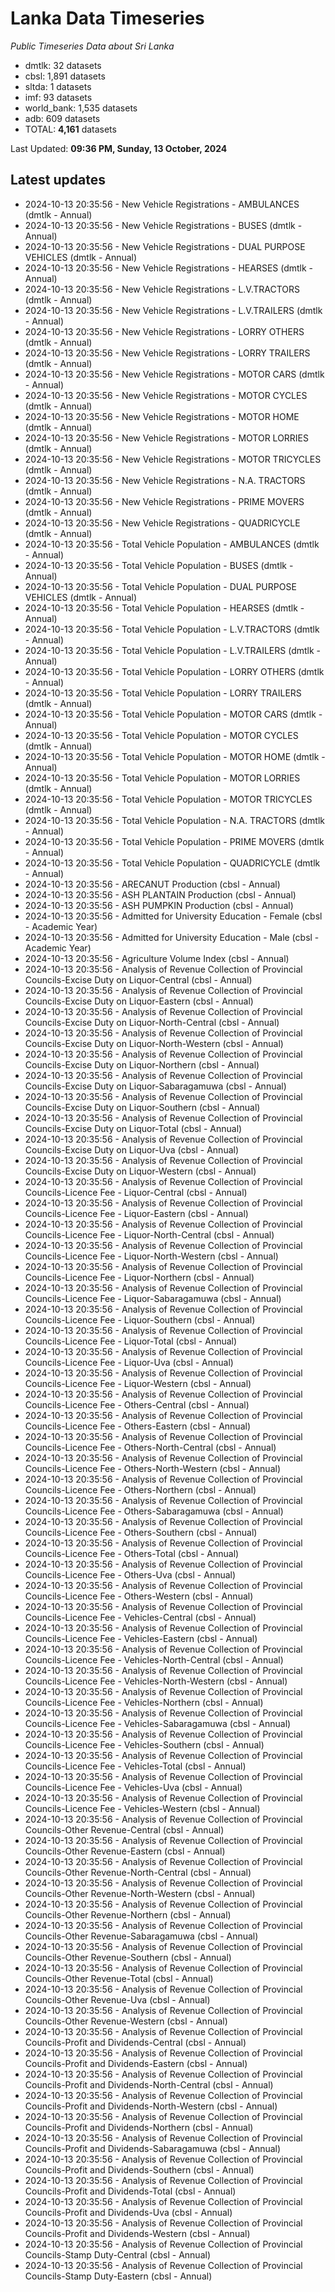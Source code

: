 # Lanka Data Timeseries
*Public Timeseries Data about Sri Lanka*

* dmtlk: 32 datasets
* cbsl: 1,891 datasets
* sltda: 1 datasets
* imf: 93 datasets
* world_bank: 1,535 datasets
* adb: 609 datasets
* TOTAL: **4,161** datasets

Last Updated: **09:36 PM, Sunday, 13 October, 2024**

## Latest updates

* 2024-10-13 20:35:56 - New Vehicle Registrations - AMBULANCES (dmtlk - Annual)
* 2024-10-13 20:35:56 - New Vehicle Registrations - BUSES (dmtlk - Annual)
* 2024-10-13 20:35:56 - New Vehicle Registrations - DUAL PURPOSE VEHICLES (dmtlk - Annual)
* 2024-10-13 20:35:56 - New Vehicle Registrations - HEARSES (dmtlk - Annual)
* 2024-10-13 20:35:56 - New Vehicle Registrations - L.V.TRACTORS (dmtlk - Annual)
* 2024-10-13 20:35:56 - New Vehicle Registrations - L.V.TRAILERS (dmtlk - Annual)
* 2024-10-13 20:35:56 - New Vehicle Registrations - LORRY OTHERS (dmtlk - Annual)
* 2024-10-13 20:35:56 - New Vehicle Registrations - LORRY TRAILERS (dmtlk - Annual)
* 2024-10-13 20:35:56 - New Vehicle Registrations - MOTOR CARS (dmtlk - Annual)
* 2024-10-13 20:35:56 - New Vehicle Registrations - MOTOR CYCLES (dmtlk - Annual)
* 2024-10-13 20:35:56 - New Vehicle Registrations - MOTOR HOME (dmtlk - Annual)
* 2024-10-13 20:35:56 - New Vehicle Registrations - MOTOR LORRIES (dmtlk - Annual)
* 2024-10-13 20:35:56 - New Vehicle Registrations - MOTOR TRICYCLES (dmtlk - Annual)
* 2024-10-13 20:35:56 - New Vehicle Registrations - N.A. TRACTORS (dmtlk - Annual)
* 2024-10-13 20:35:56 - New Vehicle Registrations - PRIME MOVERS (dmtlk - Annual)
* 2024-10-13 20:35:56 - New Vehicle Registrations - QUADRICYCLE (dmtlk - Annual)
* 2024-10-13 20:35:56 - Total Vehicle Population - AMBULANCES (dmtlk - Annual)
* 2024-10-13 20:35:56 - Total Vehicle Population - BUSES (dmtlk - Annual)
* 2024-10-13 20:35:56 - Total Vehicle Population - DUAL PURPOSE VEHICLES (dmtlk - Annual)
* 2024-10-13 20:35:56 - Total Vehicle Population - HEARSES (dmtlk - Annual)
* 2024-10-13 20:35:56 - Total Vehicle Population - L.V.TRACTORS (dmtlk - Annual)
* 2024-10-13 20:35:56 - Total Vehicle Population - L.V.TRAILERS (dmtlk - Annual)
* 2024-10-13 20:35:56 - Total Vehicle Population - LORRY OTHERS (dmtlk - Annual)
* 2024-10-13 20:35:56 - Total Vehicle Population - LORRY TRAILERS (dmtlk - Annual)
* 2024-10-13 20:35:56 - Total Vehicle Population - MOTOR CARS (dmtlk - Annual)
* 2024-10-13 20:35:56 - Total Vehicle Population - MOTOR CYCLES (dmtlk - Annual)
* 2024-10-13 20:35:56 - Total Vehicle Population - MOTOR HOME (dmtlk - Annual)
* 2024-10-13 20:35:56 - Total Vehicle Population - MOTOR LORRIES (dmtlk - Annual)
* 2024-10-13 20:35:56 - Total Vehicle Population - MOTOR TRICYCLES (dmtlk - Annual)
* 2024-10-13 20:35:56 - Total Vehicle Population - N.A. TRACTORS (dmtlk - Annual)
* 2024-10-13 20:35:56 - Total Vehicle Population - PRIME MOVERS (dmtlk - Annual)
* 2024-10-13 20:35:56 - Total Vehicle Population - QUADRICYCLE (dmtlk - Annual)
* 2024-10-13 20:35:56 - ARECANUT Production (cbsl - Annual)
* 2024-10-13 20:35:56 - ASH PLANTAIN Production (cbsl - Annual)
* 2024-10-13 20:35:56 - ASH PUMPKIN Production (cbsl - Annual)
* 2024-10-13 20:35:56 - Admitted for University Education - Female (cbsl - Academic Year)
* 2024-10-13 20:35:56 - Admitted for University Education - Male (cbsl - Academic Year)
* 2024-10-13 20:35:56 - Agriculture Volume Index (cbsl - Annual)
* 2024-10-13 20:35:56 - Analysis of Revenue Collection of Provincial Councils-Excise Duty on Liquor-Central (cbsl - Annual)
* 2024-10-13 20:35:56 - Analysis of Revenue Collection of Provincial Councils-Excise Duty on Liquor-Eastern (cbsl - Annual)
* 2024-10-13 20:35:56 - Analysis of Revenue Collection of Provincial Councils-Excise Duty on Liquor-North-Central (cbsl - Annual)
* 2024-10-13 20:35:56 - Analysis of Revenue Collection of Provincial Councils-Excise Duty on Liquor-North-Western (cbsl - Annual)
* 2024-10-13 20:35:56 - Analysis of Revenue Collection of Provincial Councils-Excise Duty on Liquor-Northern (cbsl - Annual)
* 2024-10-13 20:35:56 - Analysis of Revenue Collection of Provincial Councils-Excise Duty on Liquor-Sabaragamuwa (cbsl - Annual)
* 2024-10-13 20:35:56 - Analysis of Revenue Collection of Provincial Councils-Excise Duty on Liquor-Southern (cbsl - Annual)
* 2024-10-13 20:35:56 - Analysis of Revenue Collection of Provincial Councils-Excise Duty on Liquor-Total (cbsl - Annual)
* 2024-10-13 20:35:56 - Analysis of Revenue Collection of Provincial Councils-Excise Duty on Liquor-Uva (cbsl - Annual)
* 2024-10-13 20:35:56 - Analysis of Revenue Collection of Provincial Councils-Excise Duty on Liquor-Western (cbsl - Annual)
* 2024-10-13 20:35:56 - Analysis of Revenue Collection of Provincial Councils-Licence Fee - Liquor-Central (cbsl - Annual)
* 2024-10-13 20:35:56 - Analysis of Revenue Collection of Provincial Councils-Licence Fee - Liquor-Eastern (cbsl - Annual)
* 2024-10-13 20:35:56 - Analysis of Revenue Collection of Provincial Councils-Licence Fee - Liquor-North-Central (cbsl - Annual)
* 2024-10-13 20:35:56 - Analysis of Revenue Collection of Provincial Councils-Licence Fee - Liquor-North-Western (cbsl - Annual)
* 2024-10-13 20:35:56 - Analysis of Revenue Collection of Provincial Councils-Licence Fee - Liquor-Northern (cbsl - Annual)
* 2024-10-13 20:35:56 - Analysis of Revenue Collection of Provincial Councils-Licence Fee - Liquor-Sabaragamuwa (cbsl - Annual)
* 2024-10-13 20:35:56 - Analysis of Revenue Collection of Provincial Councils-Licence Fee - Liquor-Southern (cbsl - Annual)
* 2024-10-13 20:35:56 - Analysis of Revenue Collection of Provincial Councils-Licence Fee - Liquor-Total (cbsl - Annual)
* 2024-10-13 20:35:56 - Analysis of Revenue Collection of Provincial Councils-Licence Fee - Liquor-Uva (cbsl - Annual)
* 2024-10-13 20:35:56 - Analysis of Revenue Collection of Provincial Councils-Licence Fee - Liquor-Western (cbsl - Annual)
* 2024-10-13 20:35:56 - Analysis of Revenue Collection of Provincial Councils-Licence Fee - Others-Central (cbsl - Annual)
* 2024-10-13 20:35:56 - Analysis of Revenue Collection of Provincial Councils-Licence Fee - Others-Eastern (cbsl - Annual)
* 2024-10-13 20:35:56 - Analysis of Revenue Collection of Provincial Councils-Licence Fee - Others-North-Central (cbsl - Annual)
* 2024-10-13 20:35:56 - Analysis of Revenue Collection of Provincial Councils-Licence Fee - Others-North-Western (cbsl - Annual)
* 2024-10-13 20:35:56 - Analysis of Revenue Collection of Provincial Councils-Licence Fee - Others-Northern (cbsl - Annual)
* 2024-10-13 20:35:56 - Analysis of Revenue Collection of Provincial Councils-Licence Fee - Others-Sabaragamuwa (cbsl - Annual)
* 2024-10-13 20:35:56 - Analysis of Revenue Collection of Provincial Councils-Licence Fee - Others-Southern (cbsl - Annual)
* 2024-10-13 20:35:56 - Analysis of Revenue Collection of Provincial Councils-Licence Fee - Others-Total (cbsl - Annual)
* 2024-10-13 20:35:56 - Analysis of Revenue Collection of Provincial Councils-Licence Fee - Others-Uva (cbsl - Annual)
* 2024-10-13 20:35:56 - Analysis of Revenue Collection of Provincial Councils-Licence Fee - Others-Western (cbsl - Annual)
* 2024-10-13 20:35:56 - Analysis of Revenue Collection of Provincial Councils-Licence Fee - Vehicles-Central (cbsl - Annual)
* 2024-10-13 20:35:56 - Analysis of Revenue Collection of Provincial Councils-Licence Fee - Vehicles-Eastern (cbsl - Annual)
* 2024-10-13 20:35:56 - Analysis of Revenue Collection of Provincial Councils-Licence Fee - Vehicles-North-Central (cbsl - Annual)
* 2024-10-13 20:35:56 - Analysis of Revenue Collection of Provincial Councils-Licence Fee - Vehicles-North-Western (cbsl - Annual)
* 2024-10-13 20:35:56 - Analysis of Revenue Collection of Provincial Councils-Licence Fee - Vehicles-Northern (cbsl - Annual)
* 2024-10-13 20:35:56 - Analysis of Revenue Collection of Provincial Councils-Licence Fee - Vehicles-Sabaragamuwa (cbsl - Annual)
* 2024-10-13 20:35:56 - Analysis of Revenue Collection of Provincial Councils-Licence Fee - Vehicles-Southern (cbsl - Annual)
* 2024-10-13 20:35:56 - Analysis of Revenue Collection of Provincial Councils-Licence Fee - Vehicles-Total (cbsl - Annual)
* 2024-10-13 20:35:56 - Analysis of Revenue Collection of Provincial Councils-Licence Fee - Vehicles-Uva (cbsl - Annual)
* 2024-10-13 20:35:56 - Analysis of Revenue Collection of Provincial Councils-Licence Fee - Vehicles-Western (cbsl - Annual)
* 2024-10-13 20:35:56 - Analysis of Revenue Collection of Provincial Councils-Other Revenue-Central (cbsl - Annual)
* 2024-10-13 20:35:56 - Analysis of Revenue Collection of Provincial Councils-Other Revenue-Eastern (cbsl - Annual)
* 2024-10-13 20:35:56 - Analysis of Revenue Collection of Provincial Councils-Other Revenue-North-Central (cbsl - Annual)
* 2024-10-13 20:35:56 - Analysis of Revenue Collection of Provincial Councils-Other Revenue-North-Western (cbsl - Annual)
* 2024-10-13 20:35:56 - Analysis of Revenue Collection of Provincial Councils-Other Revenue-Northern (cbsl - Annual)
* 2024-10-13 20:35:56 - Analysis of Revenue Collection of Provincial Councils-Other Revenue-Sabaragamuwa (cbsl - Annual)
* 2024-10-13 20:35:56 - Analysis of Revenue Collection of Provincial Councils-Other Revenue-Southern (cbsl - Annual)
* 2024-10-13 20:35:56 - Analysis of Revenue Collection of Provincial Councils-Other Revenue-Total (cbsl - Annual)
* 2024-10-13 20:35:56 - Analysis of Revenue Collection of Provincial Councils-Other Revenue-Uva (cbsl - Annual)
* 2024-10-13 20:35:56 - Analysis of Revenue Collection of Provincial Councils-Other Revenue-Western (cbsl - Annual)
* 2024-10-13 20:35:56 - Analysis of Revenue Collection of Provincial Councils-Profit and Dividends-Central (cbsl - Annual)
* 2024-10-13 20:35:56 - Analysis of Revenue Collection of Provincial Councils-Profit and Dividends-Eastern (cbsl - Annual)
* 2024-10-13 20:35:56 - Analysis of Revenue Collection of Provincial Councils-Profit and Dividends-North-Central (cbsl - Annual)
* 2024-10-13 20:35:56 - Analysis of Revenue Collection of Provincial Councils-Profit and Dividends-North-Western (cbsl - Annual)
* 2024-10-13 20:35:56 - Analysis of Revenue Collection of Provincial Councils-Profit and Dividends-Northern (cbsl - Annual)
* 2024-10-13 20:35:56 - Analysis of Revenue Collection of Provincial Councils-Profit and Dividends-Sabaragamuwa (cbsl - Annual)
* 2024-10-13 20:35:56 - Analysis of Revenue Collection of Provincial Councils-Profit and Dividends-Southern (cbsl - Annual)
* 2024-10-13 20:35:56 - Analysis of Revenue Collection of Provincial Councils-Profit and Dividends-Total (cbsl - Annual)
* 2024-10-13 20:35:56 - Analysis of Revenue Collection of Provincial Councils-Profit and Dividends-Uva (cbsl - Annual)
* 2024-10-13 20:35:56 - Analysis of Revenue Collection of Provincial Councils-Profit and Dividends-Western (cbsl - Annual)
* 2024-10-13 20:35:56 - Analysis of Revenue Collection of Provincial Councils-Stamp Duty-Central (cbsl - Annual)
* 2024-10-13 20:35:56 - Analysis of Revenue Collection of Provincial Councils-Stamp Duty-Eastern (cbsl - Annual)